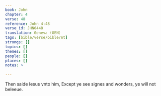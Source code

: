 ```yaml
---
book: John
chapter: 4
verse: 48
reference: John 4:48
verse_id: JHN0448
translation: Geneva (GEN)
tags: [bible/verse/bible/nt]
strongs: []
topics: []
themes: []
people: []
places: []
notes: >
  
---
```


Then saide Iesus vnto him, Except ye see signes and wonders, ye will not beleeue.
